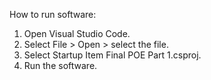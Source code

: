 How to run software:
1. Open Visual Studio Code.
2. Select File > Open > select the file.
3. Select Startup Item Final POE Part 1.csproj.
4. Run the software.

